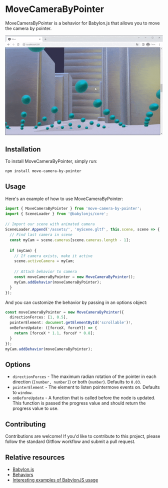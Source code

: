 # MoveCameraByPointer

MoveCameraByPointer is a behavior for Babylon.js that allows you to move the camera by pointer.

![Example](docs/example.gif)

## Installation

To install MoveCameraByPointer, simply run:

```bash
npm install move-camera-by-pointer
```

## Usage

Here's an example of how to use MoveCameraByPointer:

```ts
import { MoveCameraByPointer } from 'move-camera-by-pointer';
import { SceneLoader } from '@babylonjs/core';

// Import our scene with animated camera
SceneLoader.Append('/assets/', 'myScene.gltf', this.scene, scene => {
  // Find last camera in scene
  const myCam = scene.cameras[scene.cameras.length - 1];

  if (myCam) {
    // If camera exists, make it active
    scene.activeCamera = myCam;

    // Attach behavior to camera
    const moveCameraByPointer = new MoveCameraByPointer();
    myCam.addBehavior(moveCameraByPointer);
  }
});
```

And you can customize the behavior by passing in an options object:

```ts
const moveCameraByPointer = new MoveCameraByPointer({
  directionForces: [1, 0.5],
  pointerElement: document.getElementById('scrollable')!,
  onBeforeUpdate: ([forceX, forceY]) => {
    return [forceX * 1.1, forceY * 0.8];
  }
});
myCam.addBehavior(moveCameraByPointer);
```

## Options

- `directionForces` - The maximum radian rotation of the pointer in each direction (`[number, number]`) or both (`number`). Defaults to `0.03`.
- `pointerElement` - The element to listen pointermove events on. Defaults to `window`.
- `onBeforeUpdate` - A function that is called before the node is updated. This function is passed the progress value and should return the progress value to use.

## Contributing

Contributions are welcome! If you'd like to contribute to this project, please follow the standard Gitflow workflow and submit a pull request.

## Relative resources

- [Babylon.js](https://www.babylonjs.com/)
- [Behaviors](https://doc.babylonjs.com/features/featuresDeepDive/behaviors)
- [Interesting examples of BabylonJS usage](https://yuka.babylonpress.org/examples/)
